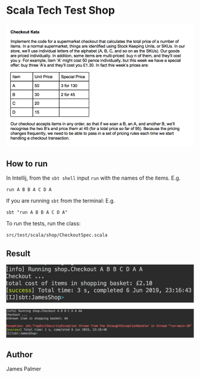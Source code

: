 # Scala Tech Test Shop

![spec](public/ShopTechTest.png)

## How to run

In Intellij, from the `sbt shell` input `run` with the names of the items.
E.g.
```$xslt
run A B B A C D A
```

If you are running `sbt` from the terminal:
E.g.
```$xslt
sbt "run A B B A C D A"
```

To run the tests, run the class:
```$xslt
src/test/scala/shop/CheckoutSpec.scala
```

## Result

![happycase](public/happyCaseBankTechtest.png)

![sadcase](public/sadCaseBankTechTest.png)

## Author

James Palmer